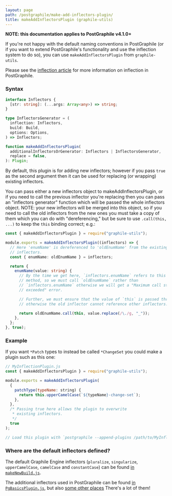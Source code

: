```yaml
---
layout: page
path: /postgraphile/make-add-inflectors-plugin/
title: makeAddInflectorsPlugin (graphile-utils)
---
```


**NOTE: this documentation applies to PostGraphile v4.1.0+**

If you're not happy with the default naming conventions in PostGraphile (or if
you want to extend PostGraphile's functionality and use the inflection system to
do so), you can use `makeAddInflectorsPlugin` from `graphile-utils`.

Please see the [inflection article](./inflection/) for more information on
inflection in PostGraphile.

### Syntax

```ts
interface Inflectors {
  [str: string]: (...args: Array<any>) => string;
}

type InflectorsGenerator = (
  inflection: Inflectors,
  build: Build,
  options: Options,
) => Inflectors;

function makeAddInflectorsPlugin(
  additionalInflectorsOrGenerator: Inflectors | InflectorsGenerator,
  replace = false,
): Plugin;
```

By default, this plugin is for adding new inflectors; however if you pass `true`
as the second argument then it can be used for replacing (or wrapping) existing
inflectors.

You can pass either a new inflectors object to makeAddInflectorsPlugin, or if
you need to call the previous inflector you're replacing then you can pass an
"inflectors generator" function which will be passed the whole inflectors
object. NOTE: your new inflectors will be merged into this object, so if you
need to call the old inflectors from the new ones you must take a copy of them
which you can do with "dereferencing," but be sure to use `.call(this, ...)` to
keep the `this` binding correct; e.g.:

```ts
const { makeAddInflectorsPlugin } = require("graphile-utils");

module.exports = makeAddInflectorsPlugin((inflectors) => {
  // Here 'enumName' is dereferenced to 'oldEnumName' from the existing
  // inflectors.
  const { enumName: oldEnumName } = inflectors;

  return {
    enumName(value: string) {
      // By the time we get here, `inflectors.enumName` refers to this very
      // method, so we must call `oldEnumName` rather than
      // `inflectors.enumName` otherwise we will get a "Maximum call stack size
      // exceeded" error.

      // Further, we must ensure that the value of `this` is passed through
      // otherwise the old inflector cannot reference other inflectors.

      return oldEnumName.call(this, value.replace(/\./g, "_"));
    },
  };
}, true);
```

### Example

If you want `*Patch` types to instead be called `*ChangeSet` you could make a
plugin such as this one:

```js {6-8}
// MyInflectionPlugin.js
const { makeAddInflectorsPlugin } = require("graphile-utils");

module.exports = makeAddInflectorsPlugin(
  {
    patchType(typeName: string) {
      return this.upperCamelCase(`${typeName}-change-set`);
    },
  },
  /* Passing true here allows the plugin to overwrite
   * existing inflectors.
   */
  true
);

// Load this plugin with `postgraphile --append-plugins /path/to/MyInflectionPlugin.js`
```

### Where are the default inflectors defined?

The default Graphile Engine inflectors (`pluralize`, `singularize`,
`upperCamelCase`, `camelCase` and `constantCase`) can be found
[in `makeNewBuild.js`](https://github.com/graphile/graphile-engine/blob/v4.4.4/packages/graphile-build/src/makeNewBuild.js#L929-L997).

The additional inflectors used in PostGraphile can be found
[in `PgBasicsPlugin.js`](https://github.com/graphile/graphile-engine/blob/v4.4.4/packages/graphile-build-pg/src/plugins/PgBasicsPlugin.js#L383-L874),
but also
[some other places](<https://github.com/graphile/graphile-engine/search?q="hook inflection">)
There's a lot of them!
